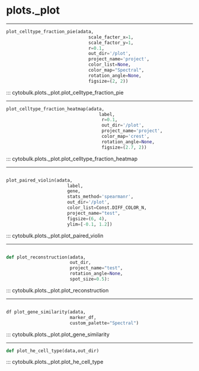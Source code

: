 # plots._plot

----------
```python
plot_celltype_fraction_pie(adata,
                               scale_facter_x=1,
                               scale_factor_y=1,
                               r=0.1,
                               out_dir='/plot',
                               project_name='project',
                               color_list=None,
                               color_map="Spectral",
                               rotation_angle=None,
                               figsize=(2, 2))
```
::: cytobulk.plots._plot.plot_celltype_fraction_pie

----------
```python
plot_celltype_fraction_heatmap(adata,
                                   label,
                                    r=0.1,
                                    out_dir='/plot',
                                    project_name='project',
                                    color_map='crest',
                                    rotation_angle=None,
                                    figsize=(2.7, 2))
```
::: cytobulk.plots._plot.plot_celltype_fraction_heatmap

----------
```python

plot_paired_violin(adata,
                       label,
                       gene,
                       stats_method='spearmanr',
                       out_dir='/plot',
                       color_list=Const.DIFF_COLOR_N,
                       project_name="test",
                       figsize=(6, 4),
                       ylim=[-0.1, 1.2])
```
::: cytobulk.plots._plot.plot_paired_violin

----------
```python

def plot_reconstruction(adata,
                        out_dir,
                        project_name="test",
                        rotation_angle=None,
                        spot_size=0.5):
```
::: cytobulk.plots._plot.plot_reconstruction

----------
```python

df plot_gene_similarity(adata, 
                        marker_df, 
                        custom_palette="Spectral")
```
::: cytobulk.plots._plot.plot_gene_similarity


----------
```python
def plot_he_cell_type(data,out_dir)
```
::: cytobulk.plots._plot.plot_he_cell_type